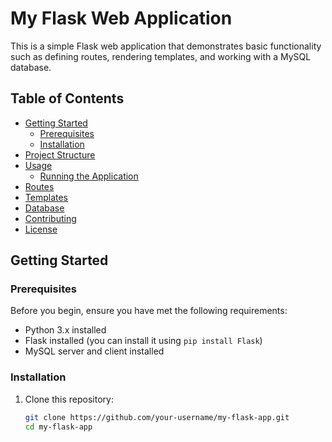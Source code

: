 # My Flask Web Application

This is a simple Flask web application that demonstrates basic functionality such as defining routes, rendering templates, and working with a MySQL database.

## Table of Contents

- [Getting Started](#getting-started)
  - [Prerequisites](#prerequisites)
  - [Installation](#installation)
- [Project Structure](#project-structure)
- [Usage](#usage)
  - [Running the Application](#running-the-application)
- [Routes](#routes)
- [Templates](#templates)
- [Database](#database)
- [Contributing](#contributing)
- [License](#license)

## Getting Started

### Prerequisites

Before you begin, ensure you have met the following requirements:

- Python 3.x installed
- Flask installed (you can install it using `pip install Flask`)
- MySQL server and client installed

### Installation

1. Clone this repository:

   ```bash
   git clone https://github.com/your-username/my-flask-app.git
   cd my-flask-app

